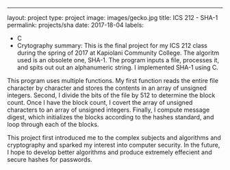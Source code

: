 ---
layout: project
type: project
image: images/gecko.jpg
title: ICS 212 - SHA-1
permalink: projects/sha
date: 2017-18-04
labels:
  - C
  - Crytography
summary: 
This is the final project for my ICS 212 class during the spring of 2017 at Kapiolani Community College. The algoritm used is an obsolete one, SHA-1.  The program inputs a file, processes it, and spits out out an alphanumeric string. I implemented SHA-1 using C.

This program uses multiple functions.   My first function reads the entire file character by character and stores the contents in an array of unsigned integers. Second, I divide the bits of the file by 512 to determine the block count.  Once I have the block count, I covert the array of unsigned characters to an array of unsigned integers.  Finally, I compute message digest, which initializes the blocks according to the hashes standard, and loop through each of the blocks.  

This project first introduced me to the complex subjects and algorithms and cryptography and sparked my interest into computer security.  In the future, I hope to develop better algorithms and produce extremely effecient and secure hashes for passwords.

